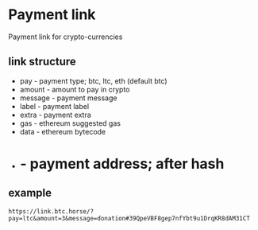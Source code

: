 # Payment link
Payment link for crypto-currencies

## link structure

* pay - payment type; btc, ltc, eth (default btc)
* amount - amount to pay in crypto
* message - payment message
* label - payment label
* extra - payment extra
* gas - ethereum suggested gas
* data - ethereum bytecode
* # - payment address; after hash

## example

```
https://link.btc.horse/?pay=ltc&amount=3&message=donation#39QpeVBF8gep7nfYbt9u1DrqKR8dAM31CT
```